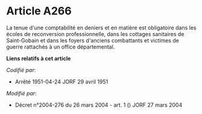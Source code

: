 # Article A266

La tenue d'une comptabilité en deniers et en matière est obligatoire dans les écoles de reconversion professionnelle, dans
les cottages sanitaires de Saint-Gobain et dans les foyers d'anciens combattants et victimes de guerre rattachés à un office
départemental.

**Liens relatifs à cet article**

_Codifié par_:

  - Arrêté 1951-04-24 JORF 29 avril 1951

_Modifié par_:

  - Décret n°2004-276 du 26 mars 2004 - art. 1 () JORF 27 mars 2004
